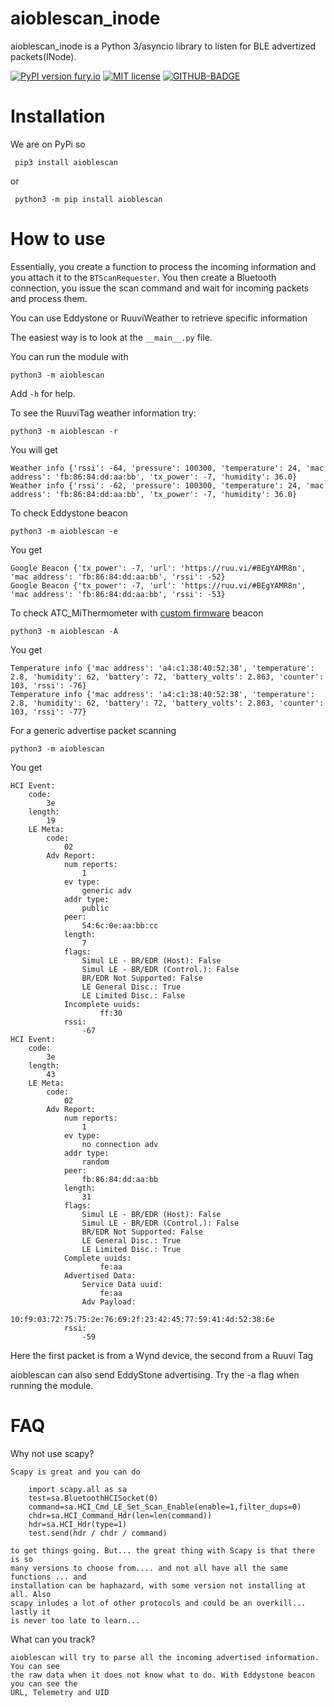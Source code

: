# aioblescan_inode

aioblescan_inode is a Python 3/asyncio library to listen for BLE advertized packets(INode).

[![PyPI version fury.io](https://badge.fury.io/py/aioblescan.svg)](https://pypi.python.org/pypi/aioblescan)
[![MIT license](https://img.shields.io/badge/License-MIT-blue.svg)](https://lbesson.mit-licen)
[![GITHUB-BADGE](https://github.com/frawau/aioblescan/workflows/black/badge.svg)](https://github.com/psf/black)

# Installation

We are on PyPi so

     pip3 install aioblescan
or

     python3 -m pip install aioblescan



# How to use

Essentially, you create a function to process the incoming
information and you attach it to the `BTScanRequester`. You then create a Bluetooth
connection, you issue the scan command and wait for incoming packets and process them.

You can use Eddystone or RuuviWeather to retrieve specific information


The easiest way is to look at the `__main__.py` file.

You can run the module with

    python3 -m aioblescan

Add `-h` for help.

To see the RuuviTag weather information try:

    python3 -m aioblescan -r

You will get

    Weather info {'rssi': -64, 'pressure': 100300, 'temperature': 24, 'mac address': 'fb:86:84:dd:aa:bb', 'tx_power': -7, 'humidity': 36.0}
    Weather info {'rssi': -62, 'pressure': 100300, 'temperature': 24, 'mac address': 'fb:86:84:dd:aa:bb', 'tx_power': -7, 'humidity': 36.0}

To check Eddystone beacon

    python3 -m aioblescan -e

You get

    Google Beacon {'tx_power': -7, 'url': 'https://ruu.vi/#BEgYAMR8n', 'mac address': 'fb:86:84:dd:aa:bb', 'rssi': -52}
    Google Beacon {'tx_power': -7, 'url': 'https://ruu.vi/#BEgYAMR8n', 'mac address': 'fb:86:84:dd:aa:bb', 'rssi': -53}

To check ATC_MiThermometer with [custom firmware](https://github.com/atc1441/ATC_MiThermometer) beacon

    python3 -m aioblescan -A

You get

    Temperature info {'mac address': 'a4:c1:38:40:52:38', 'temperature': 2.8, 'humidity': 62, 'battery': 72, 'battery_volts': 2.863, 'counter': 103, 'rssi': -76}
    Temperature info {'mac address': 'a4:c1:38:40:52:38', 'temperature': 2.8, 'humidity': 62, 'battery': 72, 'battery_volts': 2.863, 'counter': 103, 'rssi': -77}

For a generic advertise packet scanning

    python3 -m aioblescan

You get

    HCI Event:
        code:
            3e
        length:
            19
        LE Meta:
            code:
                02
            Adv Report:
                num reports:
                    1
                ev type:
                    generic adv
                addr type:
                    public
                peer:
                    54:6c:0e:aa:bb:cc
                length:
                    7
                flags:
                    Simul LE - BR/EDR (Host): False
                    Simul LE - BR/EDR (Control.): False
                    BR/EDR Not Supported: False
                    LE General Disc.: True
                    LE Limited Disc.: False
                Incomplete uuids:
                        ff:30
                rssi:
                    -67
    HCI Event:
        code:
            3e
        length:
            43
        LE Meta:
            code:
                02
            Adv Report:
                num reports:
                    1
                ev type:
                    no connection adv
                addr type:
                    random
                peer:
                    fb:86:84:dd:aa:bb
                length:
                    31
                flags:
                    Simul LE - BR/EDR (Host): False
                    Simul LE - BR/EDR (Control.): False
                    BR/EDR Not Supported: False
                    LE General Disc.: True
                    LE Limited Disc.: True
                Complete uuids:
                        fe:aa
                Advertised Data:
                    Service Data uuid:
                        fe:aa
                    Adv Payload:
                        10:f9:03:72:75:75:2e:76:69:2f:23:42:45:77:59:41:4d:52:38:6e
                rssi:
                    -59

Here the first packet is from a Wynd device, the second from a Ruuvi Tag


aioblescan can also send EddyStone advertising. Try the -a flag when running the module.


# FAQ

Why not use scapy?

    Scapy is great and you can do

        import scapy.all as sa
        test=sa.BluetoothHCISocket(0)
        command=sa.HCI_Cmd_LE_Set_Scan_Enable(enable=1,filter_dups=0)
        chdr=sa.HCI_Command_Hdr(len=len(command))
        hdr=sa.HCI_Hdr(type=1)
        test.send(hdr / chdr / command)

    to get things going. But... the great thing with Scapy is that there is so
    many versions to choose from.... and not all have all the same functions ... and
    installation can be haphazard, with some version not installing at all. Also
    scapy inludes a lot of other protocols and could be an overkill... lastly it
    is never too late to learn...

What can you track?

    aioblescan will try to parse all the incoming advertised information. You can see
    the raw data when it does not know what to do. With Eddystone beacon you can see the
    URL, Telemetry and UID
